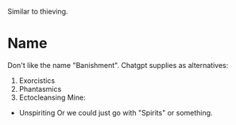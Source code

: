 Similar to thieving.
# Name
Don't like the name "Banishment". Chatgpt supplies as alternatives:
1.  Exorcistics
2. Phantasmics
3. Ectocleansing
Mine:
* Unspiriting
Or we could just go with "Spirits" or something.

